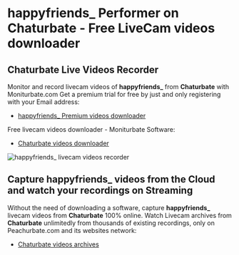 # happyfriends_ Performer on Chaturbate - Free LiveCam videos downloader

## Chaturbate Live Videos Recorder

Monitor and record livecam videos of **happyfriends_** from **Chaturbate** with Moniturbate.com
Get a premium trial for free by just and only registering with your Email address:
* [happyfriends_ Premium videos downloader](https://moniturbate.com/request-demo-licence-key.html)

Free livecam videos downloader - Moniturbate Software:
* [Chaturbate videos downloader](https://moniturbate.com/moniturbate-download-software.html)

![happyfriends_ livecam videos recorder](https://peachurnet.com/templates/moniturbate-software.png)


## Capture happyfriends_ videos from the Cloud and watch your recordings on Streaming

Without the need of downloading a software, capture **happyfriends_** livecam videos from **Chaturbate** 100% online.
Watch Livecam archives from **Chaturbate** unlimitedly from thousands of existing recordings, only on Peachurbate.com and its websites network:
* [Chaturbate videos archives](https://peachurnet.com/)